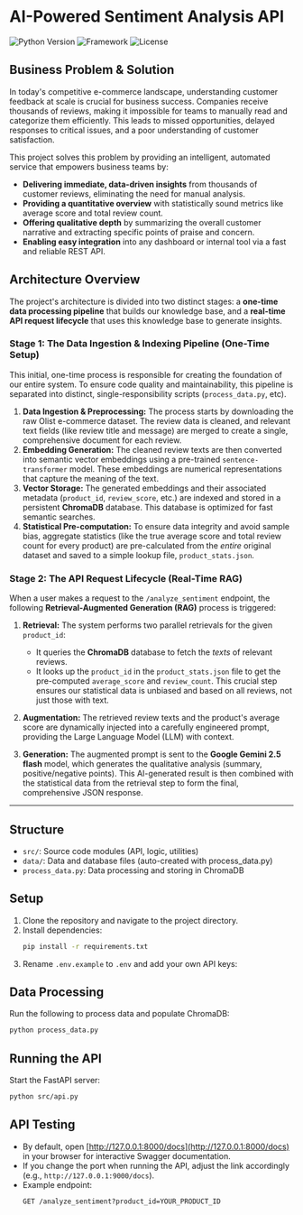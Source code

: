 # AI-Powered Sentiment Analysis API

![Python Version](https://img.shields.io/badge/python-3.11+-blue.svg)
![Framework](https://img.shields.io/badge/framework-FastAPI-green.svg)
![License](https://img.shields.io/badge/license-MIT-lightgrey.svg)

## Business Problem & Solution

In today's competitive e-commerce landscape, understanding customer feedback at scale is crucial for business success. Companies receive thousands of reviews, making it impossible for teams to manually read and categorize them efficiently. This leads to missed opportunities, delayed responses to critical issues, and a poor understanding of customer satisfaction.

This project solves this problem by providing an intelligent, automated service that empowers business teams by:

- **Delivering immediate, data-driven insights** from thousands of customer reviews, eliminating the need for manual analysis.
- **Providing a quantitative overview** with statistically sound metrics like average score and total review count.
- **Offering qualitative depth** by summarizing the overall customer narrative and extracting specific points of praise and concern.
- **Enabling easy integration** into any dashboard or internal tool via a fast and reliable REST API.

## Architecture Overview

The project's architecture is divided into two distinct stages: a **one-time data processing pipeline** that builds our knowledge base, and a **real-time API request lifecycle** that uses this knowledge base to generate insights.

### Stage 1: The Data Ingestion & Indexing Pipeline (One-Time Setup)

This initial, one-time process is responsible for creating the foundation of our entire system. To ensure code quality and maintainability, this pipeline is separated into distinct, single-responsibility scripts (`process_data.py`, etc).

1.  **Data Ingestion & Preprocessing:** The process starts by downloading the raw Olist e-commerce dataset. The review data is cleaned, and relevant text fields (like review title and message) are merged to create a single, comprehensive document for each review.
2.  **Embedding Generation:** The cleaned review texts are then converted into semantic vector embeddings using a pre-trained `sentence-transformer` model. These embeddings are numerical representations that capture the meaning of the text.
3.  **Vector Storage:** The generated embeddings and their associated metadata (`product_id`, `review_score`, etc.) are indexed and stored in a persistent **ChromaDB** database. This database is optimized for fast semantic searches.
4.  **Statistical Pre-computation:** To ensure data integrity and avoid sample bias, aggregate statistics (like the true average score and total review count for every product) are pre-calculated from the *entire* original dataset and saved to a simple lookup file, `product_stats.json`.

### Stage 2: The API Request Lifecycle (Real-Time RAG)

When a user makes a request to the `/analyze_sentiment` endpoint, the following **Retrieval-Augmented Generation (RAG)** process is triggered:

1.  **Retrieval:** The system performs two parallel retrievals for the given `product_id`:
    * It queries the **ChromaDB** database to fetch the *texts* of relevant reviews.
    * It looks up the `product_id` in the `product_stats.json` file to get the pre-computed `average_score` and `review_count`. This crucial step ensures our statistical data is unbiased and based on all reviews, not just those with text.

2.  **Augmentation:** The retrieved review texts and the product's average score are dynamically injected into a carefully engineered prompt, providing the Large Language Model (LLM) with context.

3.  **Generation:** The augmented prompt is sent to the **Google Gemini 2.5 flash** model, which generates the qualitative analysis (summary, positive/negative points). This AI-generated result is then combined with the statistical data from the retrieval step to form the final, comprehensive JSON response.

---

## Structure
- `src/`: Source code modules (API, logic, utilities)
- `data/`: Data and database files (auto-created with process_data.py)
- `process_data.py`: Data processing and storing in ChromaDB

## Setup

1. Clone the repository and navigate to the project directory.
2. Install dependencies:
   ```bash
   pip install -r requirements.txt
   ```
3. Rename `.env.example` to `.env` and add your own API keys:

## Data Processing

Run the following to process data and populate ChromaDB:
```bash
python process_data.py
```

## Running the API

Start the FastAPI server:
```bash
python src/api.py
```

## API Testing

- By default, open [http://127.0.0.1:8000/docs](http://127.0.0.1:8000/docs) in your browser for interactive Swagger documentation.
- If you change the port when running the API, adjust the link accordingly (e.g., `http://127.0.0.1:9000/docs`).
- Example endpoint:
  ```
  GET /analyze_sentiment?product_id=YOUR_PRODUCT_ID
  ```
